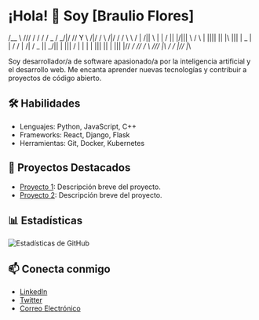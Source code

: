 <!--
**braulio-flores/braulio-flores** is a ✨ _special_ ✨ repository because its `README.md` (this file) appears on your GitHub profile.

Here are some ideas to get you started:

- 🔭 I’m currently working on ...
- 🌱 I’m currently learning ...
- 👯 I’m looking to collaborate on ...
- 🤔 I’m looking for help with ...
- 💬 Ask me about ...
- 📫 How to reach me: ...
- 😄 Pronouns: ...
- ⚡ Fun fact: ...
-->


# ¡Hola! 👋 Soy [Braulio Flores]

/__ \ /// / / / / _ / _/|/ // Y \ /|/ / \ /|/ /
/ \ \ / | /|| \ | | / || |/||| \ / \ | |||| || |\ ||| | _
| | / / | /| / _ || _/|| | ||| / | | | | ||| || | ||| |//
_/ // _/ _\ _/_/_/ |_\ _/ _/ |_/_/ |_\
                                                                             

Soy desarrollador/a de software apasionado/a por la inteligencia artificial y el desarrollo web. Me encanta aprender nuevas tecnologías y contribuir a proyectos de código abierto.

## 🛠️ Habilidades

- Lenguajes: Python, JavaScript, C++
- Frameworks: React, Django, Flask
- Herramientas: Git, Docker, Kubernetes

## 🚀 Proyectos Destacados

- [Proyecto 1](enlace): Descripción breve del proyecto.
- [Proyecto 2](enlace): Descripción breve del proyecto.

## 📊 Estadísticas

![Estadísticas de GitHub](enlace-a-imagen)

## 📫 Conecta conmigo

- [LinkedIn](enlace)
- [Twitter](enlace)
- [Correo Electrónico](mailto:tu-correo@dominio.com)
